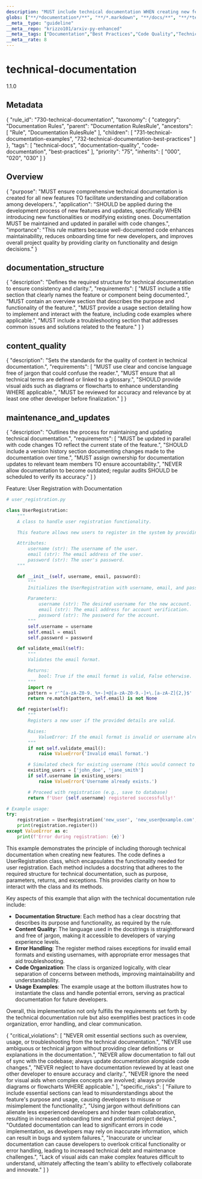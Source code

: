 ```yaml
---
description: "MUST include technical documentation WHEN creating new features TO enhance code understandability."
globs: ["**/*documentation*/**", "**/*.markdown", "**/docs/**", "**/*technical*/**", "**/technical/**", "**/documentation/**", "**/*.md"]
__meta__type: "guideline"
__meta__repo: "krizzo101/arxiv-py-enhanced"
__meta__tags: ["Documentation","Best Practices","Code Quality","Technical Writing","Collaboration"]
__meta__rate: 8
---
```

# technical-documentation

<version>1.1.0</version>

## Metadata
{
  "rule_id": "730-technical-documentation",
  "taxonomy": {
    "category": "Documentation Rules",
    "parent": "Documentation RulesRule",
    "ancestors": [
      "Rule",
      "Documentation RulesRule"
    ],
    "children": [
      "731-technical-documentation-examples",
      "732-technical-documentation-best-practices"
    ]
  },
  "tags": [
    "technical-docs",
    "documentation-quality",
    "code-documentation",
    "best-practices"
  ],
  "priority": "75",
  "inherits": [
    "000",
    "020",
    "030"
  ]
}

## Overview
{
  "purpose": "MUST ensure comprehensive technical documentation is created for all new features TO facilitate understanding and collaboration among developers.",
  "application": "SHOULD be applied during the development process of new features and updates, specifically WHEN introducing new functionalities or modifying existing ones. Documentation MUST be maintained and updated in parallel with code changes.",
  "importance": "This rule matters because well-documented code enhances maintainability, reduces onboarding time for new developers, and improves overall project quality by providing clarity on functionality and design decisions."
}

## documentation_structure
{
  "description": "Defines the required structure for technical documentation to ensure consistency and clarity.",
  "requirements": [
    "MUST include a title section that clearly names the feature or component being documented.",
    "MUST contain an overview section that describes the purpose and functionality of the feature.",
    "MUST provide a usage section detailing how to implement and interact with the feature, including code examples where applicable.",
    "MUST include a troubleshooting section that addresses common issues and solutions related to the feature."
  ]
}

## content_quality
{
  "description": "Sets the standards for the quality of content in technical documentation.",
  "requirements": [
    "MUST use clear and concise language free of jargon that could confuse the reader.",
    "MUST ensure that all technical terms are defined or linked to a glossary.",
    "SHOULD provide visual aids such as diagrams or flowcharts to enhance understanding WHERE applicable.",
    "MUST be reviewed for accuracy and relevance by at least one other developer before finalization."
  ]
}

## maintenance_and_updates
{
  "description": "Outlines the process for maintaining and updating technical documentation.",
  "requirements": [
    "MUST be updated in parallel with code changes TO reflect the current state of the feature.",
    "SHOULD include a version history section documenting changes made to the documentation over time.",
    "MUST assign ownership for documentation updates to relevant team members TO ensure accountability.",
    "NEVER allow documentation to become outdated; regular audits SHOULD be scheduled to verify its accuracy."
  ]
}

<example>
Feature: User Registration with Documentation

```python
# user_registration.py

class UserRegistration:
    """
    A class to handle user registration functionality.

    This feature allows new users to register in the system by providing their personal details.

    Attributes:
        username (str): The username of the user.
        email (str): The email address of the user.
        password (str): The user's password.
    """

    def __init__(self, username, email, password):
        """
        Initializes the UserRegistration with username, email, and password.

        Parameters:
            username (str): The desired username for the new account.
            email (str): The email address for account verification.
            password (str): The password for the account.
        """
        self.username = username
        self.email = email
        self.password = password

    def validate_email(self):
        """
        Validates the email format.

        Returns:
            bool: True if the email format is valid, False otherwise.
        """
        import re
        pattern = r'^[a-zA-Z0-9._%+-]+@[a-zA-Z0-9.-]+\.[a-zA-Z]{2,}$'
        return re.match(pattern, self.email) is not None

    def register(self):
        """
        Registers a new user if the provided details are valid.

        Raises:
            ValueError: If the email format is invalid or username already exists.
        """
        if not self.validate_email():
            raise ValueError('Invalid email format.')

        # Simulated check for existing username (this would connect to a database in a real app)
        existing_users = ['john_doe', 'jane_smith']
        if self.username in existing_users:
            raise ValueError('Username already exists.')

        # Proceed with registration (e.g., save to database)
        return f'User {self.username} registered successfully!'

# Example usage:
try:
    registration = UserRegistration('new_user', 'new_user@example.com', 'securepassword123')
    print(registration.register())
except ValueError as e:
    print(f'Error during registration: {e}')
```

This example demonstrates the principle of including thorough technical documentation when creating new features. The code defines a UserRegistration class, which encapsulates the functionality needed for user registration. Each method includes a docstring that adheres to the required structure for technical documentation, such as purpose, parameters, returns, and exceptions. This provides clarity on how to interact with the class and its methods.

Key aspects of this example that align with the technical documentation rule include:
- **Documentation Structure**: Each method has a clear docstring that describes its purpose and functionality, as required by the rule.
- **Content Quality**: The language used in the docstrings is straightforward and free of jargon, making it accessible to developers of varying experience levels.
- **Error Handling**: The register method raises exceptions for invalid email formats and existing usernames, with appropriate error messages that aid troubleshooting.
- **Code Organization**: The class is organized logically, with clear separation of concerns between methods, improving maintainability and understandability.
- **Usage Examples**: The example usage at the bottom illustrates how to instantiate the class and handle potential errors, serving as practical documentation for future developers.

Overall, this implementation not only fulfills the requirements set forth by the technical documentation rule but also exemplifies best practices in code organization, error handling, and clear communication.
</example>

<danger>
{
  "critical_violations": [
    "NEVER omit essential sections such as overview, usage, or troubleshooting from the technical documentation.",
    "NEVER use ambiguous or technical jargon without providing clear definitions or explanations in the documentation.",
    "NEVER allow documentation to fall out of sync with the codebase; always update documentation alongside code changes.",
    "NEVER neglect to have documentation reviewed by at least one other developer to ensure accuracy and clarity.",
    "NEVER ignore the need for visual aids when complex concepts are involved; always provide diagrams or flowcharts WHERE applicable."
  ],
  "specific_risks": [
    "Failure to include essential sections can lead to misunderstandings about the feature's purpose and usage, causing developers to misuse or misimplement the functionality.",
    "Using jargon without definitions can alienate less experienced developers and hinder team collaboration, resulting in increased onboarding time and potential project delays.",
    "Outdated documentation can lead to significant errors in code implementation, as developers may rely on inaccurate information, which can result in bugs and system failures.",
    "Inaccurate or unclear documentation can cause developers to overlook critical functionality or error handling, leading to increased technical debt and maintenance challenges.",
    "Lack of visual aids can make complex features difficult to understand, ultimately affecting the team's ability to effectively collaborate and innovate."
  ]
}
</danger>